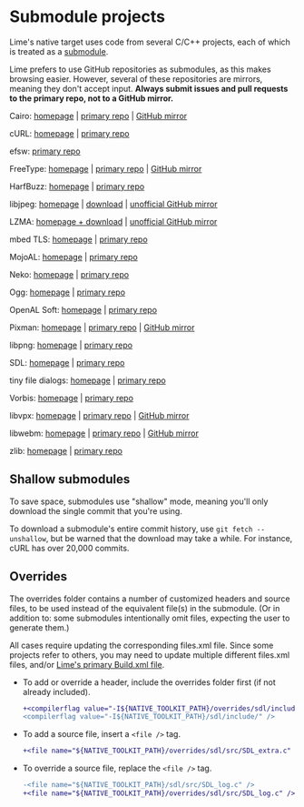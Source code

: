 Submodule projects
==================

Lime's native target uses code from several C/C++ projects, each of which is treated as a [submodule](https://git-scm.com/book/en/v2/Git-Tools-Submodules).

Lime prefers to use GitHub repositories as submodules, as this makes browsing easier. However, several of these repositories are mirrors, meaning they don't accept input. **Always submit issues and pull requests to the primary repo, not to a GitHub mirror.**

Cairo: [homepage](https://www.cairographics.org/) | [primary repo](https://gitlab.freedesktop.org/cairo/cairo) | [GitHub mirror](https://github.com/freedesktop/cairo)

cURL: [homepage](https://curl.se/) | [primary repo](https://github.com/curl/curl)

efsw: [primary repo](https://github.com/SpartanJ/efsw)

FreeType: [homepage](https://freetype.org/) | [primary repo](https://gitlab.freedesktop.org/freetype/freetype) | [GitHub mirror](https://github.com/freetype/freetype)

HarfBuzz: [homepage](https://harfbuzz.github.io/) | [primary repo](https://github.com/harfbuzz/harfbuzz)

libjpeg: [homepage](https://ijg.org/) | [download](https://ijg.org/files/) | [unofficial GitHub mirror](https://github.com/openfl/libjpeg)

LZMA: [homepage + download](https://www.7-zip.org/sdk.html) | [unofficial GitHub mirror](https://github.com/openfl/liblzma)

mbed TLS: [homepage](https://tls.mbed.org/) | [primary repo](https://github.com/Mbed-TLS/mbedtls)

MojoAL: [homepage](https://icculus.org/mojoAL/) | [primary repo](https://github.com/icculus/mojoAL/)

Neko: [homepage](https://nekovm.org/) | [primary repo](https://github.com/HaxeFoundation/neko)

Ogg: [homepage](https://www.xiph.org/ogg/) | [primary repo](https://github.com/xiph/ogg)

OpenAL Soft: [homepage](https://openal-soft.org/) | [primary repo](https://github.com/kcat/openal-soft)

Pixman: [homepage](http://pixman.org/) | [primary repo](https://gitlab.freedesktop.org/pixman/pixman) | [GitHub mirror](https://github.com/freedesktop/pixman)

libpng: [homepage](http://www.libpng.org/pub/png/libpng.html) | [primary repo](https://sourceforge.net/p/libpng/code)

SDL: [homepage](https://www.libsdl.org/) | [primary repo](https://github.com/libsdl-org/SDL)

tiny file dialogs: [homepage](https://sourceforge.net/projects/tinyfiledialogs/) | [primary repo](https://sourceforge.net/p/tinyfiledialogs/code)

Vorbis: [homepage](https://www.xiph.org/vorbis/) | [primary repo](https://github.com/xiph/vorbis)

libvpx: [homepage](https://www.webmproject.org/tools/) | [primary repo](https://chromium.googlesource.com/webm/libvpx/) | [GitHub mirror](https://github.com/webmproject/libvpx/)

libwebm: [homepage](https://www.webmproject.org/about/) | [primary repo](https://chromium.googlesource.com/webm/libwebm) | [GitHub mirror](https://github.com/webmproject/libwebm)

zlib: [homepage](https://zlib.net/) | [primary repo](https://github.com/madler/zlib)

Shallow submodules
------------------
To save space, submodules use "shallow" mode, meaning you'll only download the single commit that you're using.

To download a submodule's entire commit history, use `git fetch --unshallow`, but be warned that the download may take a while. For instance, cURL has over 20,000 commits.

Overrides
---------

The overrides folder contains a number of customized headers and source files, to be used instead of the equivalent file(s) in the submodule. (Or in addition to: some submodules intentionally omit files, expecting the user to generate them.)

All cases require updating the corresponding files.xml file. Since some projects refer to others, you may need to update multiple different files.xml files, and/or [Lime's primary Build.xml file](https://github.com/openfl/lime/blob/develop/project/Build.xml).

- To add or override a header, include the overrides folder first (if not already included).

   ```diff
   +<compilerflag value="-I${NATIVE_TOOLKIT_PATH}/overrides/sdl/include/" />
   <compilerflag value="-I${NATIVE_TOOLKIT_PATH}/sdl/include/" />
   ```

- To add a source file, insert a `<file />` tag.

   ```diff
   +<file name="${NATIVE_TOOLKIT_PATH}/overrides/sdl/src/SDL_extra.c" />
   ```

- To override a source file, replace the `<file />` tag.

   ```diff
   -<file name="${NATIVE_TOOLKIT_PATH}/sdl/src/SDL_log.c" />
   +<file name="${NATIVE_TOOLKIT_PATH}/overrides/sdl/src/SDL_log.c" />
   ```

